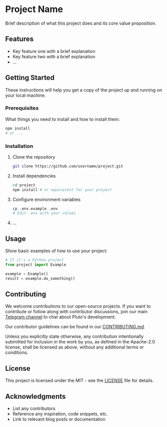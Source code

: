 # Project Name

Brief description of what this project does and its core value proposition.

## Features

- Key feature one with a brief explanation
- Key feature two with a brief explanation
- ...

## Getting Started

These instructions will help you get a copy of the project up and running on your local machine.

### Prerequisites

What things you need to install and how to install them:

```bash
npm install
# or ...
```

### Installation

1. Clone the repository

   ```bash
   git clone https://github.com/username/project.git
   ```

2. Install dependencies

   ```bash
   cd project
   npm install # or equivalent for your project
   ```

3. Configure environment variables

   ```bash
   cp .env.example .env
   # Edit .env with your values
   ```

4. ...

## Usage

Show basic examples of how to use your project:

```python
# If it's a Python project
from project import Example

example = Example()
result = example.do_something()
```

## Contributing

We welcome contributions to our open-source projects. If you want to contribute or follow along with contributor discussions, join our main [Telegram channel](https://t.me/pluto_xyz/1) to chat about Pluto's development.

Our contributor guidelines can be found in our [CONTRIBUTING.md](https://github.com/pluto/.github/blob/main/profile/CONTRIBUTING.md).

Unless you explicitly state otherwise, any contribution intentionally submitted for inclusion in the work by you, as defined in the Apache-2.0 license, shall be licensed as above, without any additional terms or conditions.

## License

This project is licensed under the MIT - see the [LICENSE](LICENSE) file for details.

## Acknowledgments

- List any contributors
- Reference any inspiration, code snippets, etc.
- Link to relevant blog posts or documentation
